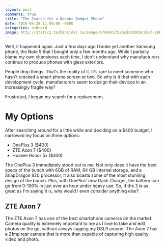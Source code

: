 ```yaml
---
layout: post
comments: true
title: "The Search for a Decent Budget Phone"
date: 2016-08-28 11:00:00 -0500
categories: android
image: http://static2.techinsider.io/image/5768421752bcd0320c8ca517-1800/oneplus-3.9.jpg
---
```


Well, it happened again. Just a few days ago I broke yet another Samsung phone, the Note 5 that I bought only a few months ago. While I partially blame my own clumsiness each time, I don't understand why manufacturers continue to produce phones with glass exteriors.

People drop things. That's the reality of it. It's rare to meet someone who hasn't cracked a smart phone screen or two. So why is it that with each development cycle, manufacturers seem to design their devices in an increasingly fragile way?

Frustrated, I began my search for a replacement.

My Options
===================

After searching around for a little while and deciding on a $400 budget, I narrowed my focus on three options:

- OnePlus 3 ($400)
- ZTE Axon 7 ($400)
- Huawei Honor 5x ($300)

The OnePlus 3 immediately stood out to me. Not only does it have the best specs of the bunch with 6GB of RAM, 64 GB internal storage, and a SnapDragon 820 processor, it also boasts some of the most stunning design of the bunch. Plus, with OnePlus' new Dash Charger, the battery can go from 0-100% in just over an hour under heavy use. So, if the 3 is as great as I'm saying it is, why would I even consider anything else?

ZTE Axon 7
-----------

The ZTE Axon 7 has one of the best smartphone cameras on the market. Camera quality is extremely important to me as I love to take and edit photos on the go, without always lugging my DSLR around. The Axon 7 has a 21mp rear camera that is more than capable of capturing high quality video and photo.
